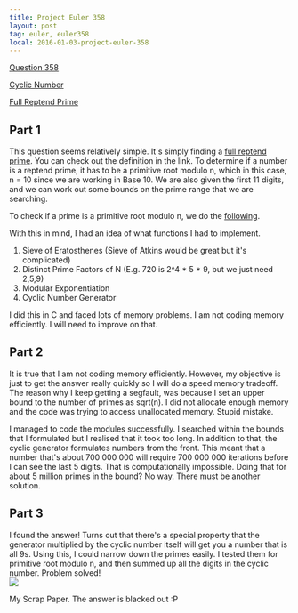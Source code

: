 ```yaml
---
title: Project Euler 358
layout: post
tag: euler, euler358
local: 2016-01-03-project-euler-358
---
```

<a href="https://projecteuler.net/problem=358">Question 358</a>
<p><a href="https://en.wikipedia.org/wiki/Cyclic_number">Cyclic Number</a></p>
<p><a href="https://en.wikipedia.org/wiki/Full_reptend_prime">Full Reptend Prime</a></p>

<h2>Part 1</h2>
This question seems relatively simple. It's simply finding a <a href="https://en.wikipedia.org/wiki/Full_reptend_prime">full reptend prime</a>. You can check out the definition in the link. To determine if a number is a reptend prime, it has to be a primitive root modulo n, which in this case, n = 10 since we are working in Base 10. We are also given the first 11 digits, and we can work out some bounds on the prime range that we are searching.

To check if a prime is a primitive root modulo n, we do the <a href="https://en.wikipedia.org/wiki/Primitive_root_modulo_n#Finding_primitive_roots">following</a>.

With this in mind, I had an idea of what functions I had to implement.

<ol>
	<li>Sieve of Eratosthenes (Sieve of Atkins would be great but it's complicated)</li>
	<li>Distinct Prime Factors of N (E.g. 720 is 2^4 * 5 * 9, but we just need 2,5,9)</li>
	<li>Modular Exponentiation</li>
	<li>Cyclic Number Generator</li>
</ol>

I did this in C and faced lots of memory problems. I am not coding memory efficiently. I will need to improve on that.

<h2>Part 2</h2>
It is true that I am not coding memory efficiently. However, my objective is just to get the answer really quickly so I will do a speed memory tradeoff. The reason why I keep getting a segfault, was because I set an upper bound to the number of primes as sqrt(n). I did not allocate enough memory and the code was trying to access unallocated memory. Stupid mistake.

I managed to code the modules successfully. I searched within the bounds that I formulated but I realised that it took too long. In addition to that, the cyclic generator formulates numbers from the front. This meant that a number that's about 700 000 000 will require 700 000 000 iterations before I can see the last 5 digits. That is computationally impossible. Doing that for about 5 million primes in the bound? No way. There must be another solution.

<h2>Part 3</h2>
I found the answer! Turns out that there's a special property that the generator multiplied by the cyclic number itself will get you a number that is all 9s. Using this, I could narrow down the primes easily. I tested them for primitive root modulo n, and then summed up all the digits in the cyclic number. Problem solved!

<div class="image-wrapper">
<img src="/images/{{page.local}}/2.jpg">
<p class="image-caption">My Scrap Paper. The answer is blacked out :P</p>
</div>



